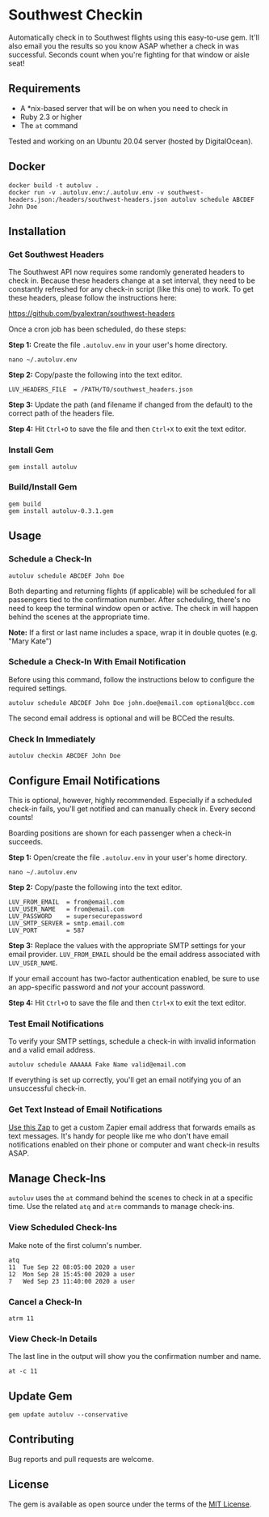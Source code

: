 # Southwest Checkin

Automatically check in to Southwest flights using this easy-to-use gem. It'll also email you the results so you know ASAP whether a check in was successful. Seconds count when you're fighting for that window or aisle seat!

## Requirements

* A *nix-based server that will be on when you need to check in
* Ruby 2.3 or higher
* The `at` command

Tested and working on an Ubuntu 20.04 server (hosted by DigitalOcean).

## Docker

```
docker build -t autoluv .
docker run -v .autoluv.env:/.autoluv.env -v southwest-headers.json:/headers/southwest-headers.json autoluv schedule ABCDEF John Doe
```

## Installation

### Get Southwest Headers

The Southwest API now requires some randomly generated headers to check in. Because these headers change at a set interval, they need to be constantly refreshed for any check-in script (like this one) to work. To get these headers, please follow the instructions here:

https://github.com/byalextran/southwest-headers

Once a cron job has been scheduled, do these steps:

**Step 1:** Create the file `.autoluv.env` in your user's home directory.

    nano ~/.autoluv.env

**Step 2:** Copy/paste the following into the text editor.

    LUV_HEADERS_FILE  = /PATH/TO/southwest_headers.json

**Step 3:** Update the path (and filename if changed from the default) to the correct path of the headers file.

**Step 4:** Hit `Ctrl+O` to save the file and then `Ctrl+X` to exit the text editor.

### Install Gem

    gem install autoluv

### Build/Install Gem

    gem build
    gem install autoluv-0.3.1.gem

## Usage

### Schedule a Check-In

    autoluv schedule ABCDEF John Doe

Both departing and returning flights (if applicable) will be scheduled for all passengers tied to the confirmation number. After scheduling, there's no need to keep the terminal window open or active. The check in will happen behind the scenes at the appropriate time.

**Note:** If a first or last name includes a space, wrap it in double quotes (e.g. "Mary Kate")

### Schedule a Check-In With Email Notification

Before using this command, follow the instructions below to configure the required settings.

    autoluv schedule ABCDEF John Doe john.doe@email.com optional@bcc.com

The second email address is optional and will be BCCed the results.

### Check In Immediately

    autoluv checkin ABCDEF John Doe

## Configure Email Notifications

This is optional, however, highly recommended. Especially if a scheduled check-in fails, you'll get notified and can manually check in. Every second counts!

Boarding positions are shown for each passenger when a check-in succeeds.

**Step 1:** Open/create the file `.autoluv.env` in your user's home directory.

    nano ~/.autoluv.env

**Step 2:** Copy/paste the following into the text editor.

```
LUV_FROM_EMAIL  = from@email.com
LUV_USER_NAME   = from@email.com
LUV_PASSWORD    = supersecurepassword
LUV_SMTP_SERVER = smtp.email.com
LUV_PORT        = 587
```

**Step 3:** Replace the values with the appropriate SMTP settings for your email provider. `LUV_FROM_EMAIL` should be the email address associated with `LUV_USER_NAME`.

If your email account has two-factor authentication enabled, be sure to use an app-specific password and *not* your account password.

**Step 4:** Hit `Ctrl+O` to save the file and then `Ctrl+X` to exit the text editor.

### Test Email Notifications

To verify your SMTP settings, schedule a check-in with invalid information and a valid email address.

    autoluv schedule AAAAAA Fake Name valid@email.com

If everything is set up correctly, you'll get an email notifying you of an unsuccessful check-in.

### Get Text Instead of Email Notifications

[Use this Zap](https://zapier.com/apps/email/integrations/sms/9241/get-sms-alerts-for-new-email-messages) to get a custom Zapier email address that forwards emails as text messages. It's handy for people like me who don't have email notifications enabled on their phone or computer and want check-in results ASAP.

## Manage Check-Ins

`autoluv` uses the `at` command behind the scenes to check in at a specific time. Use the related `atq` and `atrm` commands to manage check-ins.

### View Scheduled Check-Ins
Make note of the first column's number.

    atq
    11	Tue Sep 22 08:05:00 2020 a user
    12	Mon Sep 28 15:45:00 2020 a user
    7	Wed Sep 23 11:40:00 2020 a user

### Cancel a Check-In

    atrm 11

### View Check-In Details
The last line in the output will show you the confirmation number and name.

    at -c 11

## Update Gem

    gem update autoluv --conservative

## Contributing

Bug reports and pull requests are welcome.

## License

The gem is available as open source under the terms of the [MIT License](https://opensource.org/licenses/MIT).
